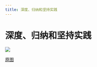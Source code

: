 ```yaml
---
title: 深度、归纳和坚持实践
---
```


# 深度、归纳和坚持实践
![](http://q0fn7wgae.bkt.clouddn.com/%E6%B7%B1%E5%BA%A6%E5%BD%92%E7%BA%B3%E5%92%8C%E5%9D%9A%E6%8C%81%E5%AE%9E%E8%B7%B5.png)

[原图](https://github.com/yuhongjing/img-folder/raw/master/img/blog2/mindmap/%E6%B7%B1%E5%BA%A6%E5%BD%92%E7%BA%B3%E5%92%8C%E5%9D%9A%E6%8C%81%E5%AE%9E%E8%B7%B5.png)